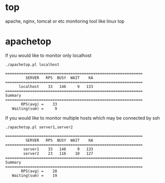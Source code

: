 top
===

apache, nginx, tomcat or etc monitoring tool like linux top

apachetop
===

If you would like to monitor only localhost

```
./apachetop.pl localhost    

=============================================================
         SERVER   RPS  BUSY  WAIT    KA
=============================================================
      localhost    33   146     9   133
=============================================================
Summary
=============================================================
       RPS(avg) =    33
   Waiting(sum) =     9

```

If you would like to monitor multiple hosts which may be connected by ssh

```
./apachetop.pl server1,server2    

=============================================================
         SERVER   RPS  BUSY  WAIT    KA
=============================================================
        server1    33   146     9   133
        server2    23   116    10   127
=============================================================
Summary
=============================================================
       RPS(avg) =    28
   Waiting(sum) =    19

```
